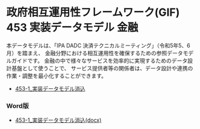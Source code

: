 # 政府相互運用性フレームワーク(GIF) 453 実装データモデル 金融

本データモデルは、「IPA DADC 決済テクニカルミーティング」（令和5年5、6月）を踏まえ、
金融分野における相互運用性を確保するための参照データモデルガイドです。
金融の中で様々なサービスを効率的に実現するためのデータ設計基盤として使うことで、
サービス提供者等の関係者は、データ設計や連携の作業・調整を最小化することができます。


* [453-1_実装データモデル消込](md/453-1_fn_Reconcilitation.md)

### Word版

* [453-1_実装データモデル消込(docx)](docx/453-1_実装データモデル_消込.docx)
